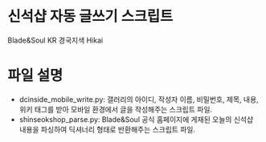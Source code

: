 # 신석샵 자동 글쓰기 스크립트
 Blade&Soul KR 경국지색 Hikai

# 파일 설명
 - dcinside_mobile_write.py: 갤러리의 아이디, 작성자 이름, 비밀번호, 제목, 내용, 위키 태그를 받아 모바일 환경에서 글을 작성해주는 스크립트 파일.
 - shinseokshop_parse.py: Blade&Soul 공식 홈페이지에 게재된 오늘의 신석샵 내용을 파싱하여 딕셔너리 형태로 반환해주는 스크립트 파일.
